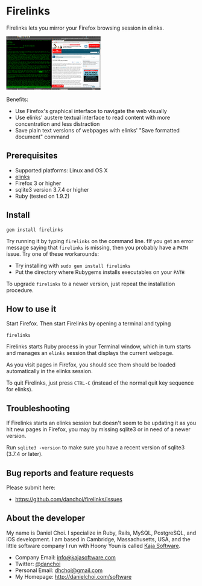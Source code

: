 # Firelinks

Firelinks lets you mirror your Firefox browsing session in elinks.

<a href="https://github.com/danchoi/firelinks/raw/master/screens/firelinks1.png" rel="lightbox[screens]"><img src="https://github.com/danchoi/firelinks/raw/master/screens/firelinks1c.png" /></a>

Benefits:

* Use Firefox's graphical interface to navigate the web visually 
* Use elinks' austere textual interface to read content with more concentration and less distraction
* Save plain text versions of webpages with elinks' "Save formatted document" command


## Prerequisites

* Supported platforms: Linux and OS X
* [elinks][elinks]
* Firefox 3 or higher 
* sqlite3 version 3.7.4 or higher
* Ruby (tested on 1.9.2)

[elinks]:http://elinks.or.cz/

## Install

    gem install firelinks

Try running it by typing `firelinks` on the command line. fIf you get an error
message saying that `firelinks` is missing, then you probably have a `PATH`
issue. Try one of these workarounds:

* Try installing with `sudo gem install firelinks`
* Put the directory where Rubygems installs executables on your `PATH`

To upgrade `firelinks` to a newer version, just repeat the installation procedure.

## How to use it 

Start Firefox. Then start Firelinks by opening a terminal and typing

    firelinks

Firelinks starts Ruby process in your Terminal window, which in turn starts and
manages an `elinks` session that displays the current webpage. 

As you visit pages in Firefox, you should see them should be loaded
automatically in the elinks session.

To quit Firelinks, just press `CTRL-C` (instead of the normal quit key sequence for elinks).

## Troubleshooting

If Firelinks starts an elinks session but doesn't seem to be updating it as
you hit new pages in Firefox, you may by missing sqlite3 or in need of a newer version.

Run `sqlite3 -version` to make sure you have a recent version of sqlite3 (3.7.4 or later).


## Bug reports and feature requests

Please submit here:

* <https://github.com/danchoi/firelinks/issues>


## About the developer

My name is Daniel Choi. I specialize in Ruby, Rails, MySQL, PostgreSQL, and iOS
development. I am based in Cambridge, Massachusetts, USA, and the little
software company I run with Hoony Youn is called [Kaja Software](http://kajasoftware.com). 

* Company Email: info@kajasoftware.com
* Twitter: [@danchoi][twitter] 
* Personal Email: dhchoi@gmail.com  
* My Homepage: <http://danielchoi.com/software>

[twitter]:http://twitter.com/#!/danchoi



